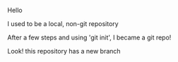 Hello

I used to be a local, non-git repository

After a few steps and using 'git init', I became a git repo!

Look! this repository has a new branch